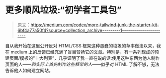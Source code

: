 # 更多顺风垃圾:“初学者工具包”

> 原文：<https://medium.com/codex/more-tailwind-junk-the-starter-kit-6bf4a77a50f4?source=collection_archive---------1----------------------->

自从我开始在这里公开反对 HTML/CSS 框架这种愚蠢的垃圾的草率做法以来，我在 medium 上的反馈已经充满了盲目赞扬它的文章。特别是，有一系列现成的预建页面/模板的“十大列表”，几乎证明了我一直在说的话:使用这种东西为他人制作页面的人——*和实际上首先制作这些框架的人*——似乎对 HTML 了解不够，无法告诉他人如何建立网站。